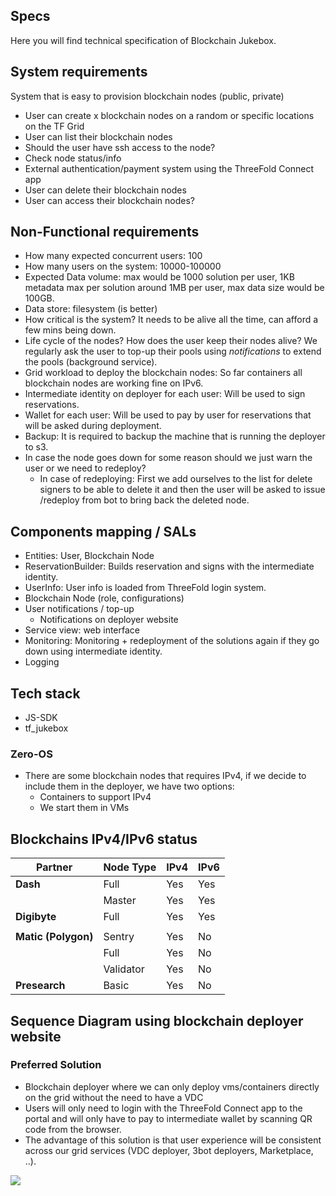 ## Specs

Here you will find technical specification of Blockchain Jukebox.


## System requirements

System that is easy to provision blockchain nodes (public, private)
- User can create x blockchain nodes on a random or specific locations on the TF Grid
- User can list their blockchain nodes
- Should the user have ssh access to the node?
- Check node status/info
- External authentication/payment system using the ThreeFold Connect app
- User can delete their blockchain nodes
- User can access their blockchain nodes?

## Non-Functional requirements

- How many expected concurrent users: 100
- How many users on the system: 10000-100000
- Expected Data volume: max would be 1000 solution per user, 1KB metadata max per solution around 1MB per user, max data size would be 100GB.
- Data store: filesystem (is better)
- How critical is the system? It needs to be alive all the time, can afford a few mins being down.
- Life cycle of the nodes? How does the user keep their nodes alive? We regularly ask the user to top-up their pools using *notifications* to extend the pools (background service).
- Grid workload to deploy the blockchain nodes: So far containers all blockchain nodes are working fine on IPv6.
- Intermediate identity on deployer for each user: Will be used to sign reservations.
- Wallet for each user: Will be used to pay by user for reservations that will be asked during deployment.
- Backup: It is required to backup the machine that is running the deployer to s3.
- In case the node goes down for some reason should we just warn the user or we need to redeploy?
    - In case of redeploying: First we add ourselves to the list for delete signers to be able to delete it and then the user will be asked to issue /redeploy from bot to bring back the deleted node.


## Components mapping / SALs

- Entities: User, Blockchain Node
- ReservationBuilder: Builds reservation and signs with the intermediate identity.  
- UserInfo: User info is loaded from ThreeFold login system.
- Blockchain Node (role, configurations) 
- User notifications / top-up
   - Notifications on deployer website
- Service view: web interface
- Monitoring: Monitoring + redeployment of the solutions again if they go down using intermediate identity.
- Logging 

## Tech stack

- JS-SDK
- tf_jukebox 

### Zero-OS

- There are some blockchain nodes that requires IPv4, if we decide to include them in the deployer, we have two options:
   - Containers to support IPv4
   - We start them in VMs

## Blockchains IPv4/IPv6 status

| Partner                  	| Node Type        	| IPv4      	| IPv6      	|
|--------------------------	|------------------	|-----------	|-----------	|
| **Dash**                     	| Full             	| Yes       	| Yes       	|
|                          	| Master           	| Yes       	| Yes       	|
| **Digibyte**                 	| Full             	| Yes       	| Yes       	|
|                          	|                  	|           	|           	|
| **Matic (Polygon)**          	| Sentry           	| Yes       	| No        	|
|                          	| Full             	| Yes       	| No        	|
|                          	| Validator        	| Yes       	| No        	|
| **Presearch**                	| Basic            	| Yes       	| No        	|

## Sequence Diagram using blockchain deployer website 
### Preferred Solution

- Blockchain deployer where we can only deploy vms/containers directly on the grid without the need to have a VDC
- Users will only need to login with the ThreeFold Connect app to the portal and will only have to pay to intermediate wallet by scanning QR code from the browser.
- The advantage of this solution is that user experience will be consistent across our grid services (VDC deployer, 3bot deployers, Marketplace, ..). 

![](img/sequence_diagran_deployer_website.png)